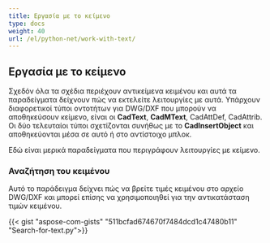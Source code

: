 ```yaml
---
title: Εργασία με το κείμενο
type: docs
weight: 40
url: /el/python-net/work-with-text/
---
```


## **Εργασία με το κείμενο**

Σχεδόν όλα τα σχέδια περιέχουν αντικείμενα κειμένου και αυτά τα παραδείγματα δείχνουν πώς να εκτελείτε λειτουργίες με αυτά. 
Υπάρχουν διαφορετικοί τύποι οντοτήτων για DWG/DXF που μπορούν να αποθηκεύσουν κείμενο, είναι οι **CadText**, **CadMText**, CadAttDef, CadAttrib. Οι δύο τελευταίοι τύποι σχετίζονται συνήθως 
με το **CadInsertObject** και αποθηκεύονται μέσα σε αυτό ή στο αντίστοιχο μπλοκ.

Εδώ είναι μερικά παραδείγματα που περιγράφουν λειτουργίες με κείμενο.

### **Αναζήτηση του κειμένου**

Αυτό το παράδειγμα δείχνει πώς να βρείτε τιμές κειμένου στο αρχείο DWG/DXF και μπορεί επίσης να χρησιμοποιηθεί για την αντικατάσταση τιμών κειμένου.

{{< gist "aspose-com-gists" "511bcfad674670f7484dcd1c47480b11" "Search-for-text.py">}}
